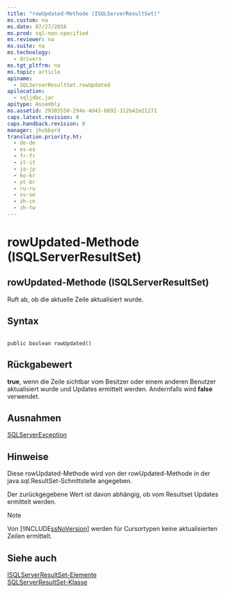 ```yaml
---
title: "rowUpdated-Methode (ISQLServerResultSet)"
ms.custom: na
ms.date: 07/27/2016
ms.prod: sql-non-specified
ms.reviewer: na
ms.suite: na
ms.technology: 
  - drivers
ms.tgt_pltfrm: na
ms.topic: article
apiname: 
  - SQLServerResultSet.rowUpdated
apilocation: 
  - sqljdbc.jar
apitype: Assembly
ms.assetid: 29303550-294e-4d43-b892-312b42e21271
caps.latest.revision: 8
caps.handback.revision: 8
manager: jhubbard
translation.priority.ht: 
  - de-de
  - es-es
  - fr-fr
  - it-it
  - ja-jp
  - ko-kr
  - pt-br
  - ru-ru
  - sv-se
  - zh-cn
  - zh-tw
---
```

# rowUpdated-Methode (ISQLServerResultSet)
    
## rowUpdated\-Methode \(ISQLServerResultSet\)  
 Ruft ab, ob die aktuelle Zeile aktualisiert wurde.  
  
## Syntax  
  
```  
  
public boolean rowUpdated()  
```  
  
## Rückgabewert  
 **true**, wenn die Zeile sichtbar vom Besitzer oder einem anderen Benutzer aktualisiert wurde und Updates ermittelt werden. Andernfalls wird **false** verwendet.  
  
## Ausnahmen  
 [SQLServerException](../content/SQLServerException-Class.md)  
  
## Hinweise  
 Diese rowUpdated\-Methode wird von der rowUpdated\-Methode in der java.sql.ResultSet\-Schnittstelle angegeben.  
  
 Der zurückgegebene Wert ist davon abhängig, ob vom Resultset Updates ermittelt werden.  
  
> [!NOTE]  
>  Von [!INCLUDE[ssNoVersion](../content/includes/ssNoVersion_md.md)] werden für Cursortypen keine aktualisierten Zeilen ermittelt.  
  
## Siehe auch  
 [ISQLServerResultSet-Elemente](../content/SQLServerResultSet-Members.md)   
 [SQLServerResultSet-Klasse](../content/SQLServerResultSet-Class.md)  
  
  